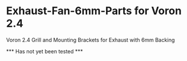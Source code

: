 # Exhaust-Fan-6mm-Parts for Voron 2.4

Voron 2.4 Grill and Mounting Brackets for Exhaust with 6mm Backing

*** Has not yet been tested ***
